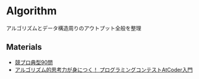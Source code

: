 # Algorithm

アルゴリズムとデータ構造周りのアウトプット全般を整理

## Materials

- [競プロ典型90問](https://atcoder.jp/contests/typical90)
- [アルゴリズム的思考力が身につく！ プログラミングコンテストAtCoder入門](https://www.amazon.co.jp/dp/B0B6MLQ43C/)